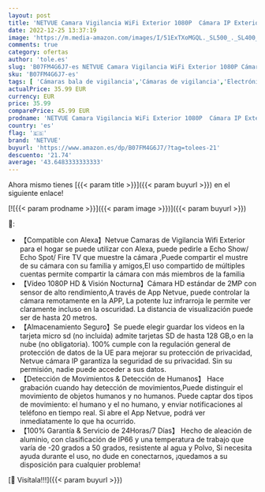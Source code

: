 ```yaml
---
layout: post
title: 'NETVUE Camara Vigilancia WiFi Exterior 1080P  Cámara IP Exterior IP66 a Prueba de Agua y Polvo Camara Vigilancia Exterior Detección de Movimiento & Visión Nocturna & Compatible con Alexa'
date: 2022-12-25 13:37:19
image: 'https://m.media-amazon.com/images/I/51ExTXoMGQL._SL500_._SL400_.jpg'
comments: true
category: ofertas
author: 'tole.es'
slug: 'B07FM4G6J7-es NETVUE Camara Vigilancia WiFi Exterior 1080P Cámara IP...'
sku: 'B07FM4G6J7-es'
tags: [ 'Cámaras bala de vigilancia','Cámaras de vigilancia','Electrónica','Fotografía y videocámaras','alexa','netvue','🇪🇸', ]
actualPrice: 35.99 EUR
currency: EUR
price: 35.99
comparePrice: 45.99 EUR
prodname: 'NETVUE Camara Vigilancia WiFi Exterior 1080P  Cámara IP Exterior IP66 a Prueba de Agua y Polvo Camara Vigilancia Exterior Detección de Movimiento & Visión Nocturna & Compatible con Alexa'
country: 'es'
flag: '🇪🇸'
brand: 'NETVUE'
buyurl: 'https://www.amazon.es/dp/B07FM4G6J7/?tag=tolees-21'
descuento: '21.74'
average: '43.6483333333333'
---
```


Ahora mismo tienes [{{< param title >}}]({{< param buyurl >}}) en el siguiente enlace!

[![{{< param prodname >}}]({{< param image >}})]({{< param buyurl >}})

🔎:

- 【Compatible con Alexa】Netvue Camaras de Vigilancia Wifi Exterior para el hogar se puede utilizar con Alexa, puede pedirle a Echo Show/ Echo Spot/ Fire TV que muestre la cámara ,Puede compartir el mustre de su cámara con su familia y amigos,El uso compartido de múltiples cuentas permite compartir la cámara con más miembros de la familia
- 【Vídeo 1080P HD & Visión Nocturna】Cámara HD estándar de 2MP con sensor de alto rendimiento,A través de App Netvue, puede controlar la cámara remotamente en la APP, La potente luz infrarroja le permite ver claramente incluso en la oscuridad. La distancia de visualización puede ser de hasta 20 metros.
- 【Almacenamiento Seguro】Se puede elegir guardar los videos en la tarjeta micro sd (no incluida) admite tarjetas SD de hasta 128 GB,o en la nube (no obligatoria). 100% cumple con la regulación general de protección de datos de la UE para mejorar su protección de privacidad, Netvue cámara IP garantiza la seguridad de su privacidad. Sin su permisión, nadie puede acceder a sus datos.
- 【Detección de Movimientos & Detección de Humanos】 Hace grabación cuando hay detección de movimientos,Puede distinguir el movimiento de objetos humanos y no humanos. Puede captar dos tipos de movimiento: el humano y el no humano, y enviar notificaciones al teléfono en tiempo real. Si abre el App Netvue, podrá ver inmediatamente lo que ha ocurrido.
- 【100% Garantía & Servicio de 24Horas/7 Días】 Hecho de aleación de aluminio, con clasificación de IP66 y una temperatura de trabajo que varía de -20 grados a 50 grados, resistente al agua y Polvo, Si necesita ayuda durante el uso, no dude en conectarnos, ¡quedamos a su disposición para cualquier problema!

[🛒 Visítala!!!]({{< param buyurl >}})
